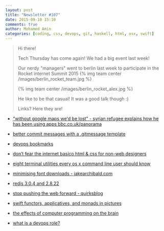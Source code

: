 ```yaml
---
layout: post
title: "Newsletter #107"
date: 2015-09-10 15:10
comments: true
author: Mohamed Amin
categories: [coding, css, devops, git, haskell, html, osx, swift]
---
```


> Hi there!
>
> Tech Thursday has come again! We had a big event last week!
>
> Our nerdy "managers" went to berlin last week to participate in the Rocket internet Summit 2015
> {% img team center /images/berlin_rocket_team.jpg %}
>
> {% img team center /images/berlin_rocket_alex.jpg %}
> 
> He like to be that casual! It was a good talk though :)
>
> Links? Here they are!
>

* ["without google maps we'd be lost" - syrian refugee explains how he has been using apps bbc.co.uk/panorama ](https://www.facebook.com/bbcnews/videos/10153081461092217/)

* [better commit messages with a .gitmessage template](https://robots.thoughtbot.com/better-commit-messages-with-a-gitmessage-template)

* [devops bookmarks](http://www.devopsbookmarks.com/)
<!-- more -->
* [don’t fear the internet basico html & css for non-web designers](http://www.dontfeartheinternet.com/)

* [eight terminal utilities every os x command line user should know](http://www.mitchchn.me/2014/os-x-terminal)

* [minimising font downloads - jakearchibald.com](https://jakearchibald.com/2014/minimising-font-downloads/)

* [redis 3.0.4 and 2.8.22](https://groups.google.com/forum/)

* [stop pushing the web forward - quirksblog](http://www.quirksmode.org/blog/archives/2015/07/stop_pushing_th.html)

* [swift functors, applicatives, and monads in pictures](http://www.mokacoding.com/blog/functor-applicative-monads-in-pictures/)

* [the effects of computer programming on the brain](http://virtuecenter.com/blog/the_effects_of_computer_programming_on_the_brain.html)

* [what is a devops role?](http://www.itskeptic.org/content/what-devops-role)
